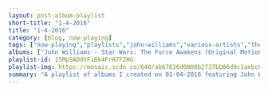 ```yaml
---
layout: post-album-playlist
short-title: "1-4-2016"
title: "1-4-2016"
category: [blog, now-playing]
tags: ["now-playing","playlists","john-williams","various-artists","the-beatles","tom-petty-and-the-heartbreakers","cage-the-elephant","the-starting-line","the-arcs","thelonious-monk","jimmy-reed"]
albums: ["John Williams - Star Wars: The Force Awakens (Original Motion Picture Soundtrack)","Various Artists - U&I / Next To Us","The Beatles - Rubber Soul (Remastered)","Tom Petty and the Heartbreakers - Nobody's Children","Cage The Elephant - Tell Me I'm Pretty","The Starting Line - The Early Years / We the People Sessions","The Arcs - Yours, Dreamily,","Thelonious Monk - Solo Monk","Jimmy Reed - Bossman: The Best & Rarest Of Jimmy Reed"]
playlist-id: 15MpSADdVFiBk4FrH7FZHG
playlist-img: https://mosaic.scdn.co/640/ab67616d0000b2737bb06d9c1aebc07c72e7516cab67616d0000b273b412ede65a5bb01fc096d77fab67616d0000b273e2add5f2d1440a02e4e10a75ab67616d0000b273ed801e58a9ababdea6ac7ce4
summary: "A playlist of albums I created on 01-04-2016 featuring John Williams, Various Artists, The Beatles, Tom Petty and the Heartbreakers, Cage The Elephant, The Starting Line, The Arcs, Thelonious Monk, and Jimmy Reed"
---
```

